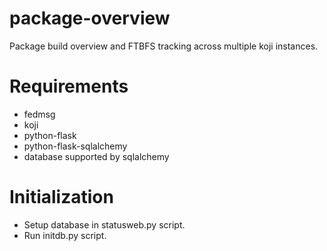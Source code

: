 # package-overview
Package build overview and FTBFS tracking across multiple koji instances.

# Requirements

- fedmsg
- koji
- python-flask
- python-flask-sqlalchemy
- database supported by sqlalchemy

# Initialization

- Setup database in statusweb.py script.
- Run initdb.py script.
